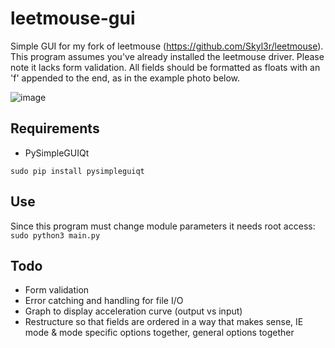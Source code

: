 # leetmouse-gui
Simple GUI for my fork of leetmouse (https://github.com/Skyl3r/leetmouse). This program assumes you've already installed the leetmouse driver.
Please note it lacks form validation. All fields should be formatted as floats with an 'f' appended to the end, as in the example photo below.

![image](https://i.imgur.com/RFpL59Z.png)

## Requirements
- PySimpleGUIQt

``` sudo pip install pysimpleguiqt ```

## Use

Since this program must change module parameters it needs root access:
``` sudo python3 main.py ```


## Todo
- Form validation
- Error catching and handling for file I/O
- Graph to display acceleration curve (output vs input)
- Restructure so that fields are ordered in a way that makes sense, IE mode & mode specific options together, general options together
